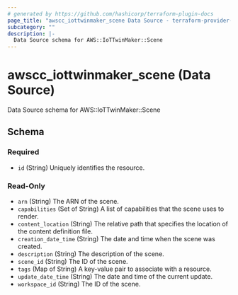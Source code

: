 ```yaml
---
# generated by https://github.com/hashicorp/terraform-plugin-docs
page_title: "awscc_iottwinmaker_scene Data Source - terraform-provider-awscc"
subcategory: ""
description: |-
  Data Source schema for AWS::IoTTwinMaker::Scene
---
```


# awscc_iottwinmaker_scene (Data Source)

Data Source schema for AWS::IoTTwinMaker::Scene



<!-- schema generated by tfplugindocs -->
## Schema

### Required

- `id` (String) Uniquely identifies the resource.

### Read-Only

- `arn` (String) The ARN of the scene.
- `capabilities` (Set of String) A list of capabilities that the scene uses to render.
- `content_location` (String) The relative path that specifies the location of the content definition file.
- `creation_date_time` (String) The date and time when the scene was created.
- `description` (String) The description of the scene.
- `scene_id` (String) The ID of the scene.
- `tags` (Map of String) A key-value pair to associate with a resource.
- `update_date_time` (String) The date and time of the current update.
- `workspace_id` (String) The ID of the scene.


